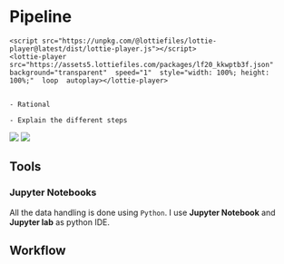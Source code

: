 # Pipeline

```{margin}
<script src="https://unpkg.com/@lottiefiles/lottie-player@latest/dist/lottie-player.js"></script>
<lottie-player src="https://assets5.lottiefiles.com/packages/lf20_kkwptb3f.json"  background="transparent"  speed="1"  style="width: 100%; height: 100%;"  loop  autoplay></lottie-player>
```

```{note}

- Rational 

- Explain the different steps

```


<img src="https://imgs.xkcd.com/comics/automation.png" />

<img src="https://imgs.xkcd.com/comics/code_lifespan.png" />

## Tools

### Jupyter Notebooks

All the data handling is done using `Python`. I use <strong>Jupyter Notebook</strong> and <strong>Jupyter lab</strong> as python IDE. 

## Workflow 
 


